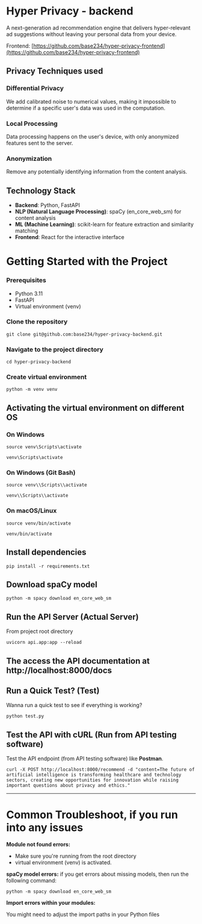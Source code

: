 # Hyper Privacy - backend
A next-generation ad recommendation engine that delivers hyper-relevant ad suggestions without leaving your personal data from your device.

Frontend: [https://github.com/base234/hyper-privacy-frontend](https://github.com/base234/hyper-privacy-frontend)

## Privacy Techniques used

### Differential Privacy

We add calibrated noise to numerical values, making it impossible to determine if a specific user's data was used in the computation.

### Local Processing

Data processing happens on the user's device, with only anonymized features sent to the server.

### Anonymization

Remove any potentially identifying information from the content analysis.

## Technology Stack

- **Backend**: Python, FastAPI
- **NLP (Natural Language Processing)**: spaCy (en_core_web_sm) for content analysis
- **ML (Machine Learning)**: scikit-learn for feature extraction and similarity matching
- **Frontend**: React for the interactive interface


# Getting Started with the Project

### Prerequisites

- Python 3.11
- FastAPI
- Virtual environment (venv)

### Clone the repository
```
git clone git@github.com:base234/hyper-privacy-backend.git
```
### Navigate to the project directory
```
cd hyper-privacy-backend
```

### Create virtual environment
```
python -m venv venv
```

## Activating the virtual environment on different OS
### On Windows
```
source venv\Scripts\activate
```
```
venv\Scripts\activate
```
### On Windows (Git Bash)
```
source venv\\Scripts\\activate
```
```
venv\\Scripts\\activate
```
### On macOS/Linux
```
source venv/bin/activate
```
```
venv/bin/activate
```


## Install dependencies
```
pip install -r requirements.txt
```

## Download spaCy model
```
python -m spacy download en_core_web_sm
```

## Run the API Server (Actual Server)
From project root directory
```
uvicorn api.app:app --reload
```

The access the API documentation at http://localhost:8000/docs
---

## Run a Quick Test? (Test)
Wanna run a quick test to see if everything is working?
```
python test.py
```

## Test the API with cURL (Run from API testing software)
Test the API endpoint (from API testing software) like **Postman**.
```
curl -X POST http://localhost:8000/recommend -d "content=The future of artificial intelligence is transforming healthcare and technology sectors, creating new opportunities for innovation while raising important questions about privacy and ethics."
```

---

# Common Troubleshoot, if you run into any issues

**Module not found errors:**

- Make sure you're running from the root directory
- virtual environment (venv) is activated.


**spaCy model errors:**
if you get errors about missing models, then run the following command:
```
python -m spacy download en_core_web_sm
```


**Import errors within your modules:**

You might need to adjust the import paths in your Python files
